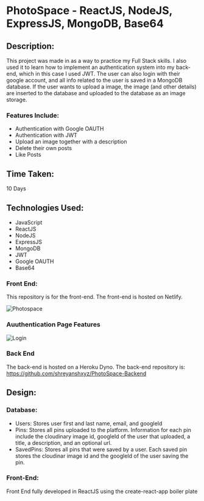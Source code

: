 # PhotoSpace - ReactJS, NodeJS, ExpressJS, MongoDB, Base64


## Description:

This project was made in as a way to practice my Full Stack skills.
I also used it to learn how to implement an authentication system into my
back-end, which in this case I used JWT. The user can also login
with their google account, and all info related to the user is
saved in a MongoDB database. If the user wants to upload a
image, the image (and other details) are inserted to the database
and uploaded to the database as an image storage.

### Features Include:
- Authentication with Google OAUTH
- Authentication with JWT
- Upload an image together with a description
- Delete their own posts
- Like Posts

## Time Taken:

10 Days

## Technologies Used:

- JavaScript
- ReactJS
- NodeJS
- ExpressJS
- MongoDB
- JWT
- Google OAUTH
- Base64

### Front End:

This repository is for the front-end. The front-end is hosted on Netlify.

![Photospace](https://i.imgur.com/lisovdT.png)

### Auuthentication Page Features 

![Login](https://i.imgur.com/5WmlimP.png?2)

### Back End

The back-end is hosted on a Heroku Dyno. 
The back-end repository is: https://github.com/shreyanshxyz/PhotoSpace-Backend


## Design:

### Database:

- Users: Stores user first and last name, email, and googleId
- Pins: Stores all pins uploaded to the platform. Information for each pin include the cloudinary image id, googleId of the user that uploaded, a title, a description, and an optional url.
- SavedPins: Stores all pins that were saved by a user. Each saved pin stores the cloudinar image id and the googleId of the user saving the pin.


<!-- ### Server-Side:
Apollo Server: 
- Express server with a graphql enpoint:
  - Mutations and queries are sent to the front end and handled with Apollo-Client.
  - Sequelize ORM is used for database requests -->
  
### Front-End:

Front End fully developed in ReactJS using the create-react-app boiler plate
